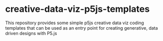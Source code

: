 # creative-data-viz-p5js-templates
This repository provides some simple p5js creative data viz coding templates that can be used as an entry point for creating generative, data driven designs with P5.js
